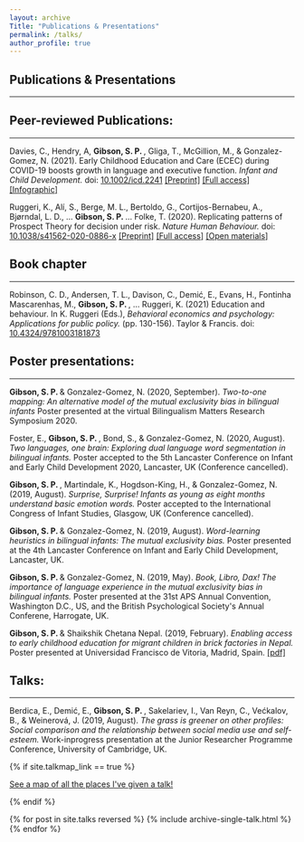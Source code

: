 ```yaml
---
layout: archive
Title: "Publications & Presentations"
permalink: /talks/
author_profile: true
---
```


## Publications & Presentations 
------

## Peer-reviewed Publications: 
------
  Davies, C., Hendry, A, <b> Gibson, S. P. </b>, Gliga, T., McGillion, M., & Gonzalez-Gomez, N. (2021). Early Childhood Education and Care (ECEC) during COVID-19 boosts growth in language and executive function. <i> Infant and Child Development. </i> doi: [10.1002/icd.2241](https://onlinelibrary.wiley.com/doi/10.1002/icd.2241)
 [[Preprint]](https://psyarxiv.com/74gkz/) [[Full access]](https://onlinelibrary.wiley.com/doi/10.1002/icd.2241) [[Infographic]](https://babylab.brookes.ac.uk/research/social-distancing-and-development/findings)
 
   Ruggeri, K., Alí, S., Berge, M. L., Bertoldo, G., Cortijos-Bernabeu, A., Bjørndal, L. D., … <b> Gibson, S. P. </b> … Folke, T. (2020). Replicating patterns of Prospect Theory for decision under risk. <i> Nature Human Behaviour. </i> doi: [10.1038/s41562-020-0886-x](https://www.nature.com/articles/s41562-020-0886-x)
 [[Preprint]](https://osf.io/2nyd6/) [[Full access]](https://rdcu.be/b4fgQ) [[Open materials]](https://osf.io/esxc4/)
 
## Book chapter 
------
  Robinson, C. D., Andersen, T. L., Davison, C., Demić, E., Evans, H., Fontinha Mascarenhas, M., <b> Gibson, S. P. </b>, … Ruggeri, K. (2021) Education and behaviour. In K. Ruggeri (Eds.), <i> Behavioral economics and psychology: Applications for public policy. </i> (pp. 130-156). Taylor & Francis. doi: [10.4324/9781003181873](https://www.taylorfrancis.com/books/edit/10.4324/9781003181873/psychology-behavioral-economics-kai-ruggeri)

## Poster presentations: 
------

  <b> Gibson, S. P. </b> & Gonzalez-Gomez, N. (2020, September). <i> Two-to-one mapping: An alternative model of the mutual exclusivity bias in bilingual infants </i> Poster presented at the virtual Bilingualism Matters Research Symposium 2020.  
  
  Foster, E., <b> Gibson, S. P. </b>, Bond, S., & Gonzalez-Gomez, N. (2020, August). <i> Two languages, one brain: Exploring dual language word segmentation in bilingual infants. </i> Poster accepted to the 5th Lancaster Conference on Infant and Early Child Development 2020, Lancaster, UK (Conference cancelled). 
  
  <b> Gibson, S. P. </b>, Martindale, K., Hogdson-King, H., & Gonzalez-Gomez, N. (2019, August). <i> Surprise, Surprise! Infants as young as eight months understand basic emotion words. </i> Poster accepted to the International Congress of Infant Studies, Glasgow, UK (Conference cancelled). 
  
  <b> Gibson, S. P. </b> & Gonzalez-Gomez, N. (2019, August). <i> Word-learning heuristics in bilingual infants: The mutual exclusivity bias. </i> Poster presented at the 4th Lancaster Conference on Infant and Early Child Development, Lancaster, UK. 

   <b> Gibson, S. P. </b> & Gonzalez-Gomez, N. (2019, May). <i> Book, Libro, Dax! The importance of language experience in the mutual exclusivity bias in bilingual infants.</i> Poster presented at the 31st APS Annual Convention, Washington D.C., US, and the British Psychological Society's Annual Conferene, Harrogate, UK. 

   <b> Gibson, S. P. </b> & Shaikshik Chetana Nepal. (2019, February). <i> Enabling access to early childhood education for migrant children in brick factories in Nepal. </i> Poster presented at Universidad Francisco de Vitoria, Madrid, Spain. [[pdf]](https://github.com/shannongibson/shannongibson.github.io/raw/master/Enabling%20Access%20to%20Early%20Childhood%20Education%20for%20Migrant%20Children%20in%20Brick%20Factories%20in%20Nepal.pdf)
   
## Talks: 
------
   
   Berdica, E., Demić, E., <b> Gibson, S. P. </b>, Sakelariev, I., Van Reyn, C., Većkalov, B., & Weinerová, J. (2019, August). <i> The grass is greener on other profiles: Social comparison and the relationship between social media use and self-esteem. </i> Work-inprogress presentation at the Junior Researcher Programme Conference, University of Cambridge, UK.
   

{% if site.talkmap_link == true %}

<p style="text-decoration:underline;"><a href="/talkmap.html">See a map of all the places I've given a talk!</a></p>

{% endif %}

{% for post in site.talks reversed %}
  {% include archive-single-talk.html %}
{% endfor %}
